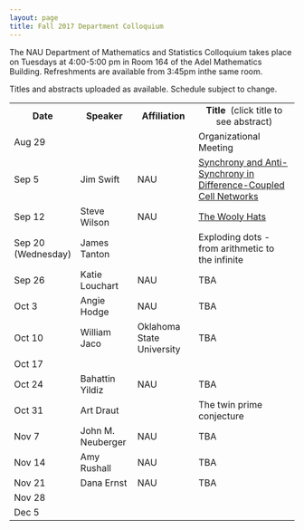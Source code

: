 ```yaml
---
layout: page
title: Fall 2017 Department Colloquium
---
```


The NAU Department of Mathematics and Statistics Colloquium takes place on Tuesdays at 4:00-5:00 pm in Room 164 of the Adel Mathematics
Building. Refreshments are available from 3:45pm inthe same room.

Titles and abstracts uploaded as available.  Schedule subject to change.  

<table width="100%" align="center">
<tbody>
<tr>
<td width="15%">
<center>
  <b>Date</b>
</center></td>

<td width="20%">
<center>
  <b>Speaker</b>
</center></td>

<td>
<center>
  <b>Affiliation</b>
</center></td>

<td>
<center>
  <b>Title&nbsp;</b> (click title to see abstract)
</center></td>
</tr>

<tr>
<td>Aug 29</td>
<td></td>
<td></td>
<td>Organizational Meeting</td>
</tr>

<tr>
<td>Sep 5</td>
<td>Jim Swift</td>
<td>NAU</td>
<td><a href="{{ site.baseurl }}/colloquium_files/ColloquiumFlyer_170905.pdf">Synchrony and Anti-Synchrony in Difference-Coupled Cell Networks</a></td>
</tr>

<tr>
<td>Sep 12</td>
<td>Steve Wilson</td>
<td>NAU</td>
<td><a href="{{ site.baseurl }}/colloquium_files/ColloquiumFlyer_170912.pdf">The Wooly Hats</a></td>
</tr>

<tr>
<td>Sep 20 (Wednesday)</td>
<td>James Tanton</td>
<td></td>
<td>Exploding dots - from arithmetic to the infinite</td>
</tr>

<tr>
<td>Sep 26</td>
<td>Katie Louchart</td>
<td>NAU</td>
<td>TBA</td>
</tr>

<tr>
<td>Oct 3</td>
<td>Angie Hodge</td>
<td>NAU</td>
<td>TBA</td>
</tr>

<tr>
<td>Oct 10</td>
<td>William Jaco</td>
<td>Oklahoma State University</td>
<td>TBA</td>
</tr>

<tr>
<td>Oct 17</td>
<td></td>
<td></td>
<td></td>
</tr>

<tr>
<td>Oct 24</td>
<td>Bahattin Yildiz</td>
<td>NAU</td>
<td>TBA</td>
</tr>

<tr>
<td>Oct 31</td>
<td>Art Draut</td>
<td></td>
<td>The twin prime conjecture</td>
</tr>

<tr>
<td>Nov 7</td>
<td>John M. Neuberger</td>
<td>NAU</td>
<td>TBA</td>
</tr>

<tr>
<td>Nov 14</td>
<td>Amy Rushall</td>
<td>NAU</td>
<td>TBA</td>
</tr>

<tr>
<td>Nov 21</td>
<td>Dana Ernst</td>
<td>NAU</td>
<td>TBA</td>
</tr>

<tr>
<td>Nov 28</td>
<td></td>
<td></td>
<td></td>
</tr>

<tr>
<td>Dec 5</td>
<td></td>
<td></td>
<td></td>
</tr>

</tbody>
</table>
